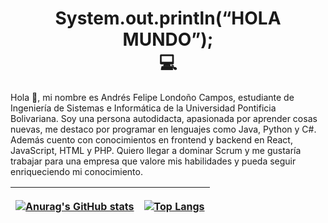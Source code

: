 <h1 align="center"> System.out.println(“HOLA MUNDO”); 
<br>💻</h1>
<p>
Hola 👋, mi nombre es Andrés Felipe Londoño Campos, estudiante de Ingeniería de Sistemas e Informática de la Universidad Pontificia Bolivariana. Soy una persona autodidacta, apasionada por aprender cosas nuevas, me destaco por programar en lenguajes como Java, Python y C#. Además cuento con conocimientos en frontend y backend en React, JavaScript, HTML y PHP. Quiero llegar a dominar Scrum y me gustaría trabajar para una empresa que valore mis habilidades y pueda seguir enriqueciendo mi conocimiento.
</p>
  
<table align="center">
  <thead >
    <tr>
      <th>
  
[![Anurag's GitHub stats](https://github-readme-stats.vercel.app/api?username=ApidriuC&count_private=true&show_icons=true&card_width=300)](https://github.com/anuraghazra/github-readme-stats)
        
</th>
   <th>
     
[![Top Langs](https://github-readme-stats.vercel.app/api/top-langs/?username=ApidriuC&layout=compact&card_width=300)](https://github.com/anuraghazra/github-readme-stats)
        
  </th>
      </tr>
  </thead>
</table>
